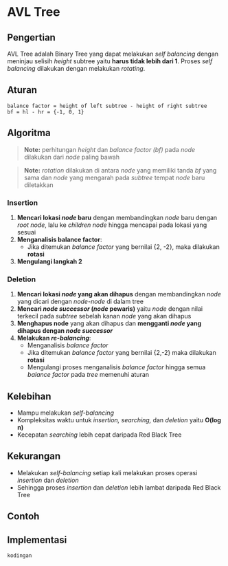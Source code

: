 # AVL Tree
## Pengertian
AVL Tree adalah Binary Tree yang dapat melakukan *self balancing* dengan meninjau selisih *height* subtree yaitu **harus tidak lebih dari 1**. Proses *self balancing* dilakukan dengan melakukan *rotating*.

## Aturan
```
balance factor = height of left subtree - height of right subtree
bf = hl - hr = {-1, 0, 1}
```

## Algoritma
>**Note:** perhitungan *height* dan *balance factor (bf)* pada *node* dilakukan dari *node* paling bawah

>**Note:** *rotation* dilakukan di antara *node* yang memiliki tanda *bf* yang sama dan *node* yang mengarah pada *subtree* tempat *node* baru diletakkan

### Insertion
1. **Mencari lokasi *node* baru** dengan membandingkan *node* baru dengan *root node*, lalu ke *children node* hingga mencapai pada lokasi yang sesuai
2. **Menganalisis balance factor**:
   - Jika ditemukan *balance factor* yang bernilai {2, -2}, maka dilakukan **rotasi**
3. **Mengulangi langkah 2**

### Deletion
1. **Mencari lokasi *node* yang akan dihapus** dengan membandingkan *node* yang dicari dengan *node-node* di dalam tree
2. **Mencari *node successor* (*node* pewaris)** yaitu *node* dengan nilai terkecil pada *subtree* sebelah kanan *node* yang akan dihapus
3. **Menghapus node** yang akan dihapus dan **mengganti *node* yang dihapus dengan *node successor***
4. **Melakukan *re-balancing***:
   - Menganalisis *balance factor*
   - Jika ditemukan *balance factor* yang bernilai {2,-2} maka dilakukan **rotasi**
   - Mengulangi proses menganalisis *balance factor* hingga semua *balance factor* pada *tree* memenuhi aturan

## Kelebihan
- Mampu melakukan *self-balancing*
- Kompleksitas waktu untuk *insertion, searching,* dan *deletion* yaitu **O(log n)**
- Kecepatan *searching* lebih cepat daripada Red Black Tree
## Kekurangan
- Melakukan *self-balancing* setiap kali melakukan proses operasi *insertion* dan *deletion*
- Sehingga proses *insertion* dan *deletion* lebih lambat daripada Red Black Tree
## Contoh

## Implementasi
```java
kodingan
```
